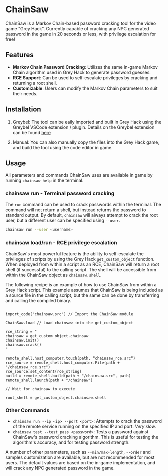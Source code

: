 # ChainSaw
ChainSaw is a Markov Chain-based password cracking tool for the video game "Grey Hack". Currently capable of cracking any NPC generated password in the game in 20 seconds or less, with privilege escalation for free!

## Features
- **Markov Chain Password Cracking**: Utilizes the same in-game Markov Chain algorithm used in Grey Hack to generate password guesses.
- **RCE Support**: Can be used to self-escalate privileges by cracking and returning a root shell.
- **Customizable**: Users can modify the Markov Chain parameters to suit their needs.

## Installation

1. Greybel: The tool can be eaily imported and built in Grey Hack using the Greybel VSCode extension / plugin. Details on the Greybel extension can be found [here](https://github.com/ayecue/greybel-vs)

2. Manual: You can also manually copy the files into the Grey Hack game, and build the tool using the code editor in game.

## Usage

All parameters and commands ChainSaw uses are available in game by running `chainsaw help` in the terminal.

### chainsaw run - Terminal password cracking

The `run` command can be used to crack passwords within the terminal. The command will not return a shell, but instead returns the password to standard output. By default, `chainsaw` will always attempt to crack the root user, but a different user can be specified using `--user`.

```bash
chainsaw run --user <username>
```

### chainsaw load/run - RCE privilege escalation

ChainSaw's most powerful feature is the ability to self-escalate the privileges of scripts by using the Grey Hack `get_custom_object` function. When deployed from within a script as an RCE, ChainSaw will return a root shell (if successful) to the calling script. The shell will be accessible from within the ChainSaw object as `chainsaw.shell`.

The following recipe is an example of how to use ChainSaw from within a Grey Hack script. This example assumes that ChainSaw is being included as a source file in the calling script, but the same can be done by transferring and calling the compiled binary.

```miniscript

import_code("chainsaw.src") // Import the ChainSaw module

ChainSaw.load // Load chainsaw into the get_custom_object

rce_string = "
chainsaw = get_custom_object.chainsaw
chainsaw.init()
chainsaw.crack()
"

remote_shell.host_computer.touch(path, "chainsaw_rce.src")
rce_source = remote_shell.host_computer.File(path + "/chainsaw_rce.src")
rce_source.set_content(rce_string)
build = remote_shell.build(path + "/chainsaw.src", path)
remote_shell.launch(path + "/chainsaw")

// Wait for chainsaw to execute

root_shell = get_custom_object.chainsaw.shell
```

### Other Commands

- `chainsaw run --ip <ip> --port <port>`: Attempts to crack the password of the remote service running on the specified IP and port. *Very slow*.
- `chainsaw test --test_pass <password>`: Tests a password against ChainSaw's password cracking algorithm. This is useful for testing the algorithm's accuracy, and for testing password strength.

A number of other parameters, such as `--min/max-length`, `--order` and samples customization are available, but are not recommended for most users. The default values are based on the in-game implementation, and will crack any NPC generated password in the game.